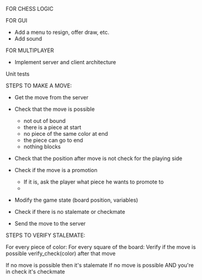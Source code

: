 
FOR CHESS LOGIC

FOR GUI
- Add a menu to resign, offer draw, etc.
- Add sound

FOR MULTIPLAYER
- Implement server and client architecture

Unit tests


STEPS TO MAKE A MOVE:

- Get the move from the server

- Check that the move is possible
  - not out of bound
  - there is a piece at start
  - no piece of the same color at end
  - the piece can go to end
  - nothing blocks

- Check that the position after move is not check for the playing side

- Check if the move is a promotion
    - If it is, ask the player what piece he wants to promote to
    - 

- Modify the game state (board position, variables)

- Check if there is no stalemate or checkmate

- Send the move to the server



STEPS TO VERIFY STALEMATE:

For every piece of color:
    For every square of the board:
        Verify if the move is possible
        verify_check(color) after that move


If no move is possible then it's stalemate
If no move is possible AND you're in check it's checkmate

